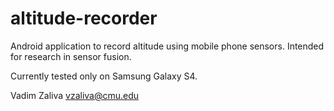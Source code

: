 altitude-recorder
=================

Android application to record altitude using mobile phone sensors.
Intended for research in sensor fusion.

Currently tested only on Samsung Galaxy S4.

Vadim Zaliva
vzaliva@cmu.edu

